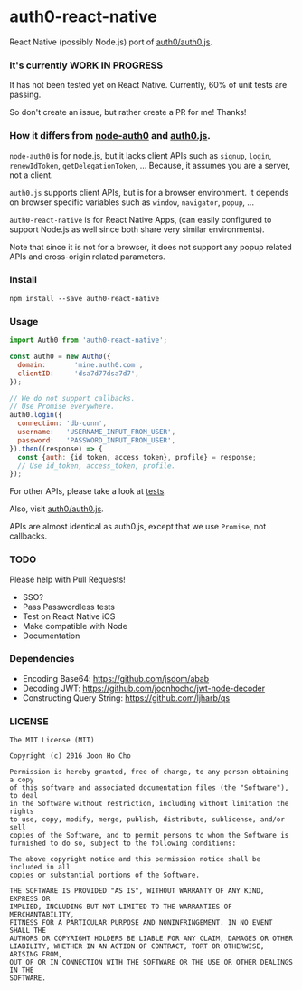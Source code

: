 # auth0-react-native
React Native (possibly Node.js) port of [auth0/auth0.js](https://github.com/auth0/auth0.js).


### It's currently WORK IN PROGRESS
It has not been tested yet on React Native. Currently, 60% of unit tests are passing.

So don't create an issue, but rather create a PR for me! Thanks!


### How it differs from [node-auth0](https://github.com/auth0/node-auth0) and [auth0.js](https://github.com/auth0/auth0.js).
`node-auth0` is for node.js, but it lacks client APIs such as `signup`, `login`, `renewIdToken`, `getDelegationToken`, ...
Because, it assumes you are a server, not a client.

`auth0.js` supports client APIs, but is for a browser environment. It depends on browser specific variables such as `window`, `navigator`, `popup`, ...

`auth0-react-native` is for React Native Apps, (can easily configured to support Node.js as well since both share very similar environments).

Note that since it is not for a browser, it does not support any popup related APIs and cross-origin related parameters.


### Install
```
npm install --save auth0-react-native
```


### Usage
```javascript
import Auth0 from 'auth0-react-native';

const auth0 = new Auth0({
  domain:       'mine.auth0.com',
  clientID:     'dsa7d77dsa7d7',
});

// We do not support callbacks.
// Use Promise everywhere.
auth0.login({
  connection: 'db-conn',
  username:   'USERNAME_INPUT_FROM_USER',
  password:   'PASSWORD_INPUT_FROM_USER',
}).then((response) => {
  const {auth: {id_token, access_token}, profile} = response;
  // Use id_token, access_token, profile.
});
```

For other APIs, please take a look at [tests](https://github.com/joonhocho/auth0-react-native/tree/master/test).

Also, visit [auth0/auth0.js](https://github.com/auth0/auth0.js).

APIs are almost identical as auth0.js, except that we use `Promise`, not callbacks.


### TODO
Please help with Pull Requests!

 - SSO?
 - Pass Passwordless tests
 - Test on React Native iOS
 - Make compatible with Node
 - Documentation


### Dependencies
 - Encoding Base64: https://github.com/jsdom/abab
 - Decoding JWT: https://github.com/joonhocho/jwt-node-decoder
 - Constructing Query String: https://github.com/ljharb/qs


### LICENSE
```
The MIT License (MIT)

Copyright (c) 2016 Joon Ho Cho

Permission is hereby granted, free of charge, to any person obtaining a copy
of this software and associated documentation files (the "Software"), to deal
in the Software without restriction, including without limitation the rights
to use, copy, modify, merge, publish, distribute, sublicense, and/or sell
copies of the Software, and to permit persons to whom the Software is
furnished to do so, subject to the following conditions:

The above copyright notice and this permission notice shall be included in all
copies or substantial portions of the Software.

THE SOFTWARE IS PROVIDED "AS IS", WITHOUT WARRANTY OF ANY KIND, EXPRESS OR
IMPLIED, INCLUDING BUT NOT LIMITED TO THE WARRANTIES OF MERCHANTABILITY,
FITNESS FOR A PARTICULAR PURPOSE AND NONINFRINGEMENT. IN NO EVENT SHALL THE
AUTHORS OR COPYRIGHT HOLDERS BE LIABLE FOR ANY CLAIM, DAMAGES OR OTHER
LIABILITY, WHETHER IN AN ACTION OF CONTRACT, TORT OR OTHERWISE, ARISING FROM,
OUT OF OR IN CONNECTION WITH THE SOFTWARE OR THE USE OR OTHER DEALINGS IN THE
SOFTWARE.
```
